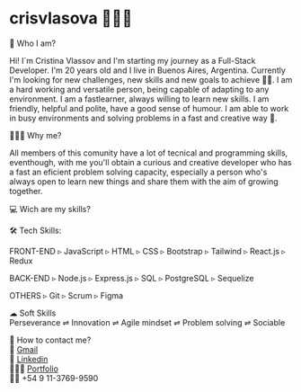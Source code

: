﻿# crisvlasova 👩🏼‍💻

👀 Who I am?

Hi! I´m Cristina Vlassov and I'm starting my journey as a Full-Stack Developer. I'm 20 years old and I live in Buenos Aires, Argentina. Currently
I'm looking for new challenges, new skills and new goals to achieve 💪🏼. I am a hard working and versatile person, being capable of adapting to any environment. I am a fastlearner, always willing to learn new skills. I am friendly, helpful and polite, have a good sense of humour. I am able to work in busy environments and solving problems in a fast and creative way 🎨.


👩🏼‍💼 Why me?

All members of this comunity have a lot of tecnical and programming skills, eventhough, with me you'll obtain a curious and creative developer who has a fast an eficient problem solving capacity, especially a person who's always open to learn new things and share them with the aim of growing together.

💻 Wich are my skills?

🛠 Tech Skills: 

FRONT-END
▹ JavaScript
▹ HTML
▹ CSS
▹ Bootstrap
▹ Tailwind
▹ React.js
▹ Redux

BACK-END
▹ Node.js
▹ Express.js
▹ SQL
▹ PostgreSQL
▹ Sequelize

OTHERS
▹ Git
▹ Scrum
▹ Figma

☁ Soft Skills
<br/>
Perseverance ⇌ Innovation ⇌ Agile mindset ⇌ Problem solving ⇌ Sociable


📲 How to contact me?
<br/>
📨 <a href='mailto:vlasovacristina@gmail.com' alt='gmail' target='_blank' rel='noopener noreferrer'>Gmail</a>
<br/>
🔗 <a href='https://www.linkedin.com/in/cristina-mikaela-vlassov-rodiguina-42a0a1236/' alt='linkedin' target='_blank' rel='noopener noreferrer'>Linkedin</a>
<br/>
👩🏼‍🏭 <a href='https://cristinavlassov.vercel.app' alt='portfolio' target='_blank' rel='noopener noreferrer'>Portfolio</a>
<br/>
🤳🏼 +54 9 11-3769-9590
